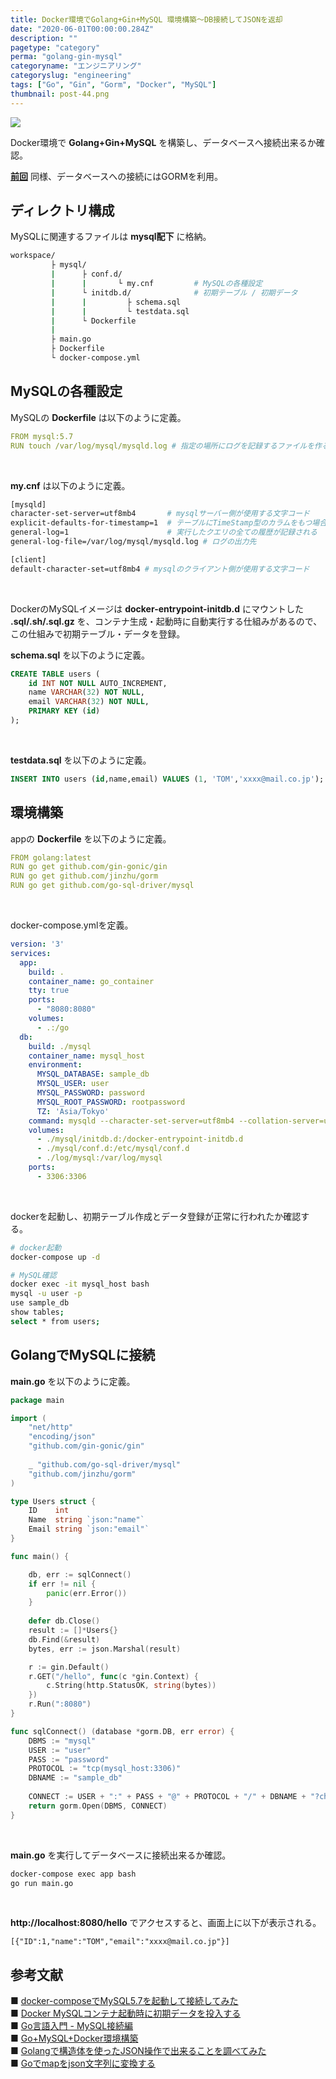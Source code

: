 ```yaml
---
title: Docker環境でGolang+Gin+MySQL 環境構築〜DB接続してJSONを返却
date: "2020-06-01T00:00:00.284Z"
description: ""
pagetype: "category"
perma: "golang-gin-mysql"
categoryname: "エンジニアリング"
categoryslug: "engineering"
tags: ["Go", "Gin", "Gorm", "Docker", "MySQL"]
thumbnail: post-44.png
---
```


![](./post-44.png)

Docker環境で **Golang+Gin+MySQL** を構築し、データベースへ接続出来るか確認。

**[前回](/post-43)** 同様、データベースへの接続にはGORMを利用。

## ディレクトリ構成

MySQLに関連するファイルは **mysql配下** に格納。

```bash
workspace/
         ├ mysql/
         |      ├ conf.d/
         |      |       └ my.cnf         # MySQLの各種設定
         |      └ initdb.d/              # 初期テーブル / 初期データ
         |      |         ├ schema.sql
         |      |         └ testdata.sql
         |      └ Dockerfile
         |
         ├ main.go
         ├ Dockerfile
         └ docker-compose.yml 
```

## MySQLの各種設定

MySQLの **Dockerfile** は以下のように定義。

```yml
FROM mysql:5.7
RUN touch /var/log/mysql/mysqld.log # 指定の場所にログを記録するファイルを作る
```
<br/>

**my.cnf** は以下のように定義。

```bash
[mysqld]
character-set-server=utf8mb4       # mysqlサーバー側が使用する文字コード
explicit-defaults-for-timestamp=1  # テーブルにTimeStamp型のカラムをもつ場合、推奨
general-log=1                      # 実行したクエリの全ての履歴が記録される
general-log-file=/var/log/mysql/mysqld.log # ログの出力先

[client]
default-character-set=utf8mb4 # mysqlのクライアント側が使用する文字コード
```
<br/>

DockerのMySQLイメージは **docker-entrypoint-initdb.d** にマウントした **.sql/.sh/.sql.gz** を、コンテナ生成・起動時に自動実行する仕組みがあるので、この仕組みで初期テーブル・データを登録。

**schema.sql** を以下のように定義。

```sql
CREATE TABLE users (
    id INT NOT NULL AUTO_INCREMENT,
    name VARCHAR(32) NOT NULL,
    email VARCHAR(32) NOT NULL,
    PRIMARY KEY (id)
);
```
<br/>

**testdata.sql** を以下のように定義。

```sql
INSERT INTO users (id,name,email) VALUES (1, 'TOM','xxxx@mail.co.jp');
```

## 環境構築

appの **Dockerfile** を以下のように定義。

```yml
FROM golang:latest
RUN go get github.com/gin-gonic/gin
RUN go get github.com/jinzhu/gorm
RUN go get github.com/go-sql-driver/mysql
```
<br/>

docker-compose.ymlを定義。

```yml
version: '3'
services:
  app:
    build: .
    container_name: go_container
    tty: true
    ports:
      - "8080:8080"
    volumes:
      - .:/go
  db:
    build: ./mysql
    container_name: mysql_host
    environment:
      MYSQL_DATABASE: sample_db
      MYSQL_USER: user
      MYSQL_PASSWORD: password
      MYSQL_ROOT_PASSWORD: rootpassword
      TZ: 'Asia/Tokyo'
    command: mysqld --character-set-server=utf8mb4 --collation-server=utf8mb4_unicode_ci
    volumes:
      - ./mysql/initdb.d:/docker-entrypoint-initdb.d
      - ./mysql/conf.d:/etc/mysql/conf.d
      - ./log/mysql:/var/log/mysql
    ports:
      - 3306:3306
```
<br/>

dockerを起動し、初期テーブル作成とデータ登録が正常に行われたか確認する。

```bash
# docker起動
docker-compose up -d

# MySQL確認
docker exec -it mysql_host bash
mysql -u user -p
use sample_db
show tables;
select * from users;
```

## GolangでMySQLに接続

**main.go** を以下のように定義。

```go
package main

import (
	"net/http"
	"encoding/json"
	"github.com/gin-gonic/gin"
	
    _ "github.com/go-sql-driver/mysql"
    "github.com/jinzhu/gorm"
)

type Users struct {
    ID    int
    Name  string `json:"name"`
    Email string `json:"email"`
}

func main() {

    db, err := sqlConnect()
    if err != nil {
        panic(err.Error())
    }
	
    defer db.Close()
    result := []*Users{}
    db.Find(&result)
    bytes, err := json.Marshal(result)

    r := gin.Default()
    r.GET("/hello", func(c *gin.Context) {
        c.String(http.StatusOK, string(bytes))
    })
    r.Run(":8080")
}

func sqlConnect() (database *gorm.DB, err error) {
    DBMS := "mysql"
    USER := "user"
    PASS := "password"
    PROTOCOL := "tcp(mysql_host:3306)"
    DBNAME := "sample_db"
	
    CONNECT := USER + ":" + PASS + "@" + PROTOCOL + "/" + DBNAME + "?charset=utf8&parseTime=true&loc=Asia%2FTokyo"
    return gorm.Open(DBMS, CONNECT)
}
```
<br/>

**main.go** を実行してデータベースに接続出来るか確認。

```bash
docker-compose exec app bash
go run main.go
```
<br/>

**http://localhost:8080/hello** でアクセスすると、画面上に以下が表示される。

```shell
[{"ID":1,"name":"TOM","email":"xxxx@mail.co.jp"}]
```

## 参考文献
■ [docker-composeでMySQL5.7を起動して接続してみた](https://qiita.com/LazyHippos/items/58d0f98a15656ed65136)  
■ [Docker MySQLコンテナ起動時に初期データを投入する](https://qiita.com/NagaokaKenichi/items/ae037963b33a85df33f5)  
■ [Go言語入門 - MySQL接続編](https://rightcode.co.jp/blog/information-technology/golang-introduction-mysql-connection)  
■ [Go+MySQL+Docker環境構築](https://qiita.com/__init__/items/f795ff5ba847898a05ae)  
■ [Golangで構造体を使ったJSON操作で出来ることを調べてみた](https://dev.classmethod.jp/articles/struct-json/)  
■ [Goでmapをjson文字列に変換する](https://qiita.com/konchanxxx/items/dce130f79c49e04e9931)  